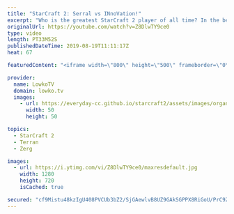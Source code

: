 ```yaml
---
title: "StarCraft 2: Serral vs INnoVation!"
excerpt: "Who is the greatest StarCraft 2 player of all time? In the beginning of this game between Serral and INnoVation I discuss the players that are in my opinion up for the title of being the Greatest Of All Time.  Get more videos & support my work: http://www.patreon.com/lowkotv  Be part of the community"
originalUrl: https://youtube.com/watch?v=Z8DlwTY9ce0
type: video
length: PT33M52S
publishedDateTime: 2019-08-19T11:11:17Z
heat: 67

featuredContent: "<iframe width=\"800\" height=\"500\" frameborder=\"0\" src=\"https://www.youtube.com/embed/Z8DlwTY9ce0\" allow=\"accelerometer; autoplay; encrypted-media; gyroscope; picture-in-picture\" allowfullscreen></iframe>"

provider:
  name: LowkoTV
  domain: lowko.tv
  images:
    - url: https://everyday-cc.github.io/starcraft2/assets/images/organizations/lowko.tv-50x50.jpg
      width: 50
      height: 50

topics:
  - StarCraft 2
  - Terran
  - Zerg

images:
  - url: https://i.ytimg.com/vi/Z8DlwTY9ce0/maxresdefault.jpg
    width: 1280
    height: 720
    isCached: true

secured: "cf9Mistu48kzIgU408PVCUb3bZ2/SjGAewlvB8UZ9GAkSGPPX8RiGoU/PrC9Z8QpQ4gGbb2HAPPXJOVt+cYV1ml+JDTowbAE8Y1Zag6Hk2C0zBw7Jqi4h6zDzlQsQEoh5s02s/7sZGi6V1L9MJZDPXLfPDOLH9OEtrE+tx3MZgqXEH1t/SUI6bxKhAyy7a7kyiVwx7cUjYk5Kv8Av3jcGqYavSj0T5E1lcwX6evhTvW5HGPBj9l8Dmql9Kd5k9572ccj8ya+U0iKhrJudJGyhgDbFLYYvT4+eK/4OyvzYMRo/YqJpNf4ntR4Dq0z/dj8OrAPZxF5rVi+ekU4RdjIGXCy+dZK30zcgmdzGsDhf7y7xcotoc4Wj0EusMsDoxgoamWTozxM97TWZ0Ida9BHLw==;RP5DpxB1xuahoPiFg2Gy8g=="
---
```



